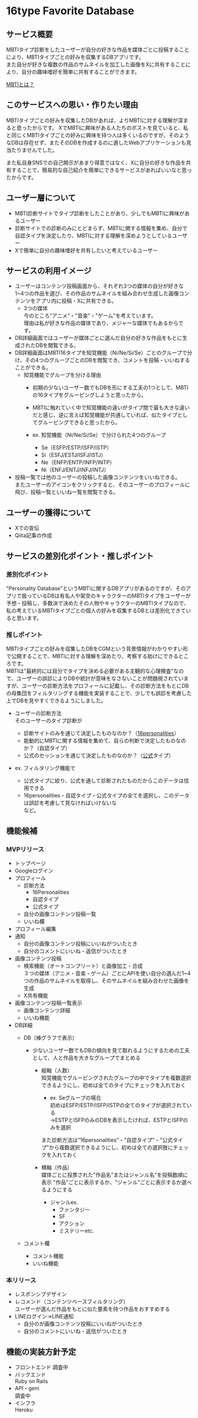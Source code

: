 # 16type Favorite Database  
## サービス概要  
MBTIタイプ診断をしたユーザーが自分の好きな作品を媒体ごとに投稿することにより、MBTIタイプごとの好みを収集するDBアプリです。  
また自分が好きな複数の作品のサムネイルを加工した画像をXに共有することにより、自分の趣味嗜好を簡単に共有することができます。

[MBTIとは？](https://ja.wikipedia.org/wiki/MBTI)  

## このサービスへの思い・作りたい理由  
MBTIタイプごとの好みを収集したDBがあれば、よりMBTIに対する理解が深まると思ったからです。
XでMBTIに興味がある人たちのポストを見ていると、私と同じくMBTIタイプごとの好みに興味を持つ人は多くいるのですが、そのようなDBは存在せず、またそのDBを作成するのに適したWebアプリケーションも見当たりませんでした。

また私自身SNSでの自己開示があまり得意ではなく、Xに自分の好きな作品を共有することで、簡易的な自己紹介を簡単にできるサービスがあればいいなと思ったからです。

## ユーザー層について   
- MBTI診断サイトでタイプ診断をしたことがあり、少しでもMBTIに興味があるユーザー
- 診断サイトでの診断のみにとどまらず、MBTIに関する情報を集め、自分で自認タイプを決定したり、MBTIに対する理解を深めようとしているユーザー 
- Xで簡単に自分の趣味嗜好を共有したいと考えているユーザー
    
## サービスの利用イメージ  
- ユーザーはコンテンツ投稿画面から、それぞれ3つの媒体の自分が好きな1~4つの作品を選び、その作品のサムネイルを組み合わせ生成した画像コンテンツをアプリ内に投稿・Xに共有できる。  
    - 3つの媒体  
        今のところ"アニメ"・"音楽"・"ゲーム"を考えています。  
        理由は私が好きな作品の媒体であり、メジャーな媒体でもあるからです。  
- DB詳細画面ではユーザーが媒体ごとに選んだ自分の好きな作品をもとに生成されたDBを閲覧できる。  
- DB詳細画面はMBTI16タイプを知覚機能（Ni/Ne/Si/Se）ごとのグループで分け、その4つのグループごとのDBを閲覧でき、コメントを投稿・いいねすることができる。  
    - 知覚機能でグループを分ける理由  
        - 初期の少ないユーザー数でもDBを形にする工夫の1つとして、MBTIの16タイプをグルーピングしようと思ったから。  
        - MBTIに触れていく中で知覚機能の違いがタイプ間で最も大きな違いだと感じ、逆に言えば知覚機能が共通していれば、似たタイプとしてグルーピングできると思ったから。 

        - ex.
        知覚機能（Ni/Ne/Si/Se）で分けられた4つのグループ  
            - Se（ESFP/ESTP/ISFP/ISTP）  
            - Si（ESFJ/ESTJ/ISFJ/ISTJ）  
            - Ne（ENFP/ENTP/INFP/INTP）  
            - Ni（ENFJ/ENTJ/INFJ/INTJ）  
- 投稿一覧では他のユーザーの投稿した画像コンテンツをいいねできる。  
またユーザーのアイコンをクリックすると、そのユーザーのプロフィールに飛び、投稿一覧といいね一覧を閲覧できる。  

## ユーザーの獲得について  
- Xでの宣伝  
- Qiita記事の作成  

## サービスの差別化ポイント・推しポイント  
### 差別化ポイント  
"Personality Database"というMBTIに関するDBアプリがあるのですが、そのアプリで扱っているDBは有名人や架空のキャラクターのMBTIタイプをユーザーが予想・投稿し、多数決で決めたその人物やキャラクターのMBTIタイプなので、私の考えているMBTIタイプごとの個人の好みを収集するDBとは差別化できていると思います。  

### 推しポイント  
MBTIタイプごとの好みを収集したDBをCGMという背景情報がわかりやすい形で公開することで、MBTIに対する理解を深めたり、考察する助けにできるところです。  
MBTIは"最終的には自分でタイプを決める必要がある主観的な心理検査"なので、ユーザーの誤診によりDBや統計が意味をなさないことが問題視されていますが、ユーザーの診断方法をプロフィールに記載し、その診断方法をもとにDBの母集団をフィルタリングする機能を実装することで、少しでも誤診を考慮した上でDBを見やすくできるようにしました。  
- ユーザーの診断方法  
そのユーザーのタイプ診断が  
    - 診断サイトのみを通じて決定したものなのか？（[16personalities](https://www.16personalities.com/ja)）
    - 能動的にMBTIに関する情報を集めて、自らの判断で決定したものなのか？（自認タイプ）  
    - 公式のセッションを通じて決定したものなのか？（[公式](https://www.mbti.or.jp/)タイプ）  

- ex.
フィルタリング機能で  
    - 公式タイプに絞り、公式を通して診断されたものだからこのデータは信用できる  
    - 16personalities・自認タイプ・公式タイプの全てを選択し、このデータは誤診を考慮して見なければいけないな  
など。

## 機能候補  
### MVPリリース  
- トップページ  
- Googleログイン   
- プロフィール  
    - 診断方法  
        - 16Personalities  
        - 自認タイプ  
        - 公式タイプ
    - 自分の画像コンテンツ投稿一覧  
    - いいね欄  
- プロフィール編集  
- 通知  
    - 自分の画像コンテンツ投稿にいいねがついたとき  
    - 自分のコメントにいいね・返信がついたとき  
- 画像コンテンツ投稿  
    - 検索機能（オートコンプリート）と画像加工・合成  
        ３つの媒体（アニメ・音楽・ゲーム）ごとにAPIを使い自分の選んだ1~4つの作品のサムネイルを取得し、そのサムネイルを組み合わせた画像を生成  
    - X共有機能  
- 画像コンテンツ投稿一覧表示   
    - 画像コンテンツ詳細
    - いいね機能 
- DB詳細  
    - DB（棒グラフで表示）  
        - 少ないユーザー数でもDBの傾向を見て取れるようにするための工夫として、人と作品を大きなグループでまとめる  
            - 縦軸（人数）  
            知覚機能でグルーピングされたグループの中でタイプを複数選択できるようにし、初めは全てのタイプにチェックを入れておく 

                - ex.
                Seグループの場合  
                初めはESFP/ESTP/ISFP/ISTPの全てのタイプが選択されている  
                →ESTPとISFPのみのDBを表示したければ、ESTPとISFPのみを選択  

                また診断方法は"16personalities"・"自認タイプ"・"公式タイプ"から複数選択できるようにし、初めは全ての選択肢にチェックを入れておく  

            - 横軸（作品）  
            媒体ごとに投票された"作品名"またはジャンル名"を投稿数順に表示 
            "作品"ごとに表示するか、"ジャンル"ごとに表示するか選べるようにする 

                - ジャンルex.  
                    - ファンタジー  
                    - SF  
                    - アクション  
                    - ミステリーetc.  

    - コメント欄  
        - コメント機能  
        - いいね機能  

### 本リリース  
- レスポンシブデザイン  
- レコメンド（コンテンツベースフィルタリング）  
    ユーザーが選んだ作品をもとに似た要素を持つ作品をおすすめする  
- LINEログイン→LINE通知
    - 自分のが画像コンテンツ投稿にいいねがついたとき  
    - 自分のコメントにいいね・返信がついたとき  

## 機能の実装方針予定  
- フロントエンド
調査中  
- バックエンド  
Ruby on Rails  
- API・gem  
調査中  
- インフラ  
Heroku  

